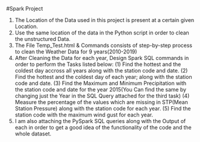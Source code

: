 #Spark Project
1. The Location of the Data used in this project is present at a certain given Location.
2. Use the same location of the data in the Python script in order to clean the unstructured Data.
3. The File Temp_Test.html & Commands consists of step-by-step process to clean the Weather Data for 9 years(2010-2019)
4. After Cleaning the Data for each year, Design Spark SQL commands in order to perform the Tasks listed below:
(1) Find the hottest and the coldest day accross all years along with the station code and date.
(2) Find the hottest and the coldest day of each year; along with the station code and date.
(3) Find the Maximum and Minimum Precipitation with the station code and date for the year 2015(You Can find the same by changing just the     Year in the SQL Query attached for the third task)
(4) Measure the percentage of the values which are missing in STP(Mean Station Pressure) along with the station code for each year.
(5) Find the station code with the maximum wind gust for each year.
5. I am also attaching the PySpark SQL queries along with the Output of each in order to get a good idea of the functionality of the code and the whole dataset. 
